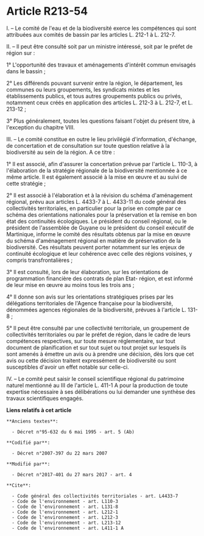 # Article R213-54

I. – Le comité de l'eau et de la biodiversité exerce les compétences qui sont attribuées aux comités de bassin par les
articles L. 212-1 à L. 212-7. 

II. – Il peut être consulté soit par un ministre intéressé, soit par le préfet de région sur : 

1° L'opportunité des travaux et aménagements d'intérêt commun envisagés dans le bassin ; 

2° Les différends pouvant survenir entre la région, le département, les communes ou leurs groupements, les syndicats mixtes
et les établissements publics, et tous autres groupements publics ou privés, notamment ceux créés en application des articles
L. 212-3 à L. 212-7, et L. 213-12 ; 

3° Plus généralement, toutes les questions faisant l'objet du présent titre, à l'exception du chapitre VIII. 

III. – Le comité constitue en outre le lieu privilégié d'information, d'échange, de concertation et de consultation sur toute
question relative à la biodiversité au sein de la région. A ce titre : 

1° Il est associé, afin d'assurer la concertation prévue par l'article L. 110-3, à l'élaboration de la stratégie régionale de
la biodiversité mentionnée à ce même article. Il est également associé à la mise en œuvre et au suivi de cette stratégie ; 

2° Il est associé à l'élaboration et à la révision du schéma d'aménagement régional, prévu aux articles L. 4433-7 à L.
4433-11 du code général des collectivités territoriales, en particulier pour la prise en compte par ce schéma des
orientations nationales pour la préservation et la remise en bon état des continuités écologiques. Le président du conseil
régional, ou le président de l'assemblée de Guyane ou le président du conseil exécutif de Martinique, informe le comité des
résultats obtenus par la mise en œuvre du schéma d'aménagement régional en matière de préservation de la biodiversité. Ces
résultats peuvent porter notamment sur les enjeux de continuité écologique et leur cohérence avec celle des régions voisines,
y compris transfrontalières ; 

3° Il est consulté, lors de leur élaboration, sur les orientations de programmation financière des contrats de plan Etat-
région, et est informé de leur mise en œuvre au moins tous les trois ans ; 

4° Il donne son avis sur les orientations stratégiques prises par les délégations territoriales de l'Agence française pour la
biodiversité, dénommées agences régionales de la biodiversité, prévues à l'article L. 131-8 ; 

5° Il peut être consulté par une collectivité territoriale, un groupement de collectivités territoriales ou par le préfet de
région, dans le cadre de leurs compétences respectives, sur toute mesure réglementaire, sur tout document de planification et
sur tout sujet ou tout projet sur lesquels ils sont amenés à émettre un avis ou à prendre une décision, dès lors que cet avis
ou cette décision traitent expressément de biodiversité ou sont susceptibles d'avoir un effet notable sur celle-ci. 

IV. – Le comité peut saisir le conseil scientifique régional du patrimoine naturel mentionné au III de l'article L. 411-1 A
pour la production de toute expertise nécessaire à ses délibérations ou lui demander une synthèse des travaux scientifiques
engagés.

**Liens relatifs à cet article**

	**Anciens textes**:

	  - Décret n°95-632 du 6 mai 1995 - art. 5 (Ab)

	**Codifié par**:

	  - Décret n°2007-397 du 22 mars 2007

	**Modifié par**:

	  - Décret n°2017-401 du 27 mars 2017 - art. 4

	**Cite**:

	  - Code général des collectivités territoriales - art. L4433-7
	  - Code de l'environnement - art. L110-3
	  - Code de l'environnement - art. L131-8
	  - Code de l'environnement - art. L212-1
	  - Code de l'environnement - art. L212-3
	  - Code de l'environnement - art. L213-12
	  - Code de l'environnement - art. L411-1 A
